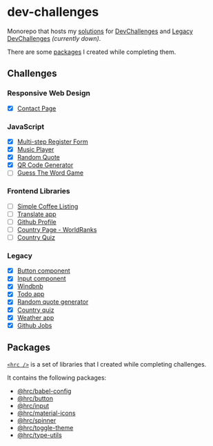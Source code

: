 # dev-challenges

Monorepo that hosts my [solutions](#challenges) for
[DevChallenges](https://devchallenges.io/) and
[Legacy DevChallenges](https://legacy.devchallenges.io/) _(currently down)_.

There are some [packages](#packages) I created while completing them.

## Challenges

### Responsive Web Design

- [x] [Contact Page](/vanilla/contact-page/)

### JavaScript

- [x] [Multi-step Register Form](/vanilla/multi-step-form/)
- [x] [Music Player](/vanilla/music-player/)
- [x] [Random Quote](/vanilla/random-quote/)
- [x] [QR Code Generator](/vanilla/qr-code-generator/)
- [ ] [Guess The Word Game](/vanilla/guess-the-word/)

### Frontend Libraries

- [ ] [Simple Coffee Listing](/frontend-dev/coffee-listing/)
- [ ] [Translate app](/frontend-dev/translate-app/)
- [ ] [Github Profile](/frontend-dev/github-profile/)
- [ ] [Country Page - WorldRanks](/frontend-dev/country-page-worldranks/)
- [ ] [Country Quiz](/frontend-dev/country-quiz/)

### Legacy

- [x] [Button component](/legacy/button-component/)
- [x] [Input component](/legacy/input-component/)
- [x] [Windbnb](/legacy/windbnb/)
- [x] [Todo app](/legacy/todo-app/)
- [x] [Random quote generator](/legacy/quote-generator/)
- [x] [Country quiz](/legacy/country-quiz/)
- [x] [Weather app](/legacy/weather-app/)
- [x] [Github Jobs](/legacy/github-jobs/)

## Packages

[`<hrc />`](https://hdoc1509.github.io/hrc/) is a set of libraries that I
created while completing challenges.

It contains the following packages:

- [@hrc/babel-config](https://hdoc1509.github.io/hrc/packages/babel-config/)
- [@hrc/button](https://hdoc1509.github.io/hrc/packages/button/)
- [@hrc/input](https://hdoc1509.github.io/hrc/packages/input/)
- [@hrc/material-icons](https://hdoc1509.github.io/hrc/packages/material-icons/)
- [@hrc/spinner](https://hdoc1509.github.io/hrc/packages/spinner/)
- [@hrc/toggle-theme](https://hdoc1509.github.io/hrc/packages/toggle-theme/)
- [@hrc/type-utils](https://hdoc1509.github.io/hrc/packages/type-utils/)
